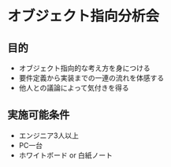 # オブジェクト指向分析会

## 目的
- オブジェクト指向的な考え方を身につける
- 要件定義から実装までの一連の流れを体感する
- 他人との議論によって気付きを得る

## 実施可能条件
- エンジニア3人以上
- PC一台
- ホワイトボード or 白紙ノート



